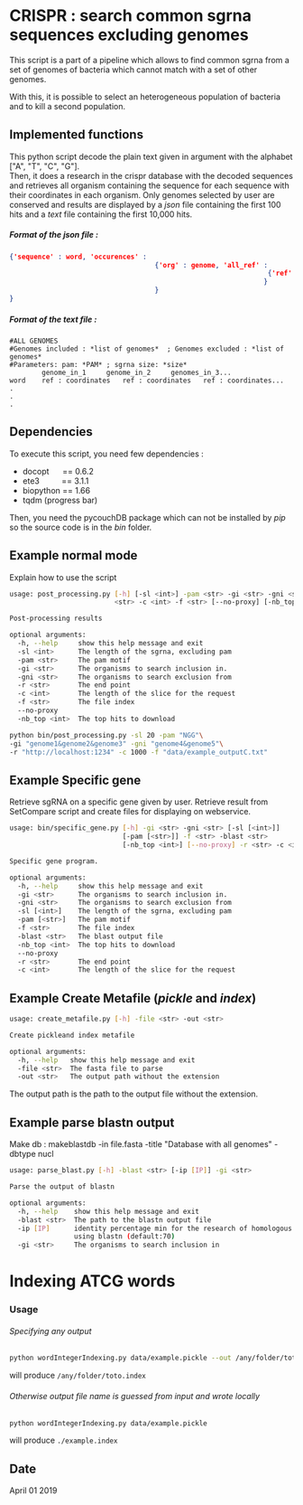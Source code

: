 # CRISPR : search common sgrna sequences excluding genomes
This script is a part of a pipeline which allows to find common sgrna from a set of genomes of bacteria which cannot match with a set of other genomes.

With this, it is possible to select an heterogeneous population of bacteria and to kill a second population.

## Implemented functions
This python script decode the plain text given in argument with the alphabet ["A", "T", "C", "G"].<br>
Then, it does a research in the crispr database with the decoded sequences and retrieves all organism containing the sequence for each sequence with their coordinates in each organism. Only genomes selected by user are conserved and results are displayed by a *json* file containing the first 100 hits and a *text* file containing the first 10,000 hits.

##### Format of the *json* file :
```json
{'sequence' : word, 'occurences' :
                                    {'org' : genome, 'all_ref' :
                                                                {'ref' : ref, 'coords' : [coordinates]
                                                               }
                                    }
}
```

##### Format of the *text* file :
```
#ALL GENOMES
#Genomes included : *list of genomes*  ; Genomes excluded : *list of genomes*
#Parameters: pam: *PAM* ; sgrna size: *size*
        genome_in_1     genome_in_2     genomes_in_3...
word    ref : coordinates   ref : coordinates   ref : coordinates...
.
.
.
```


## Dependencies
To execute this script, you need few dependencies :
* docopt&nbsp;&nbsp;&nbsp;&nbsp;&nbsp;&nbsp;== 0.6.2
* ete3&nbsp;&nbsp;&nbsp;&nbsp;&nbsp;&nbsp;&nbsp;&nbsp;&nbsp;&nbsp;== 3.1.1
* biopython == 1.66
* tqdm (progress bar)

Then, you need the pycouchDB package which can not be installed by *pip* so the source code is in the *bin* folder.

## Example normal mode
Explain how to use the script
```sh
usage: post_processing.py [-h] [-sl <int>] -pam <str> -gi <str> -gni <str> -r
                          <str> -c <int> -f <str> [--no-proxy] [-nb_top <int>]

Post-processing results

optional arguments:
  -h, --help     show this help message and exit
  -sl <int>      The length of the sgrna, excluding pam
  -pam <str>     The pam motif
  -gi <str>      The organisms to search inclusion in.
  -gni <str>     The organisms to search exclusion from
  -r <str>       The end point
  -c <int>       The length of the slice for the request
  -f <str>       The file index
  --no-proxy
  -nb_top <int>  The top hits to download
```

```sh
python bin/post_processing.py -sl 20 -pam "NGG"\
-gi "genome1&genome2&genome3" -gni "genome4&genome5"\
-r "http://localhost:1234" -c 1000 -f "data/example_outputC.txt"
```

## Example Specific gene
Retrieve sgRNA on a specific gene given by user. Retrieve result from SetCompare script and
create files for displaying on webservice.

```sh
usage: bin/specific_gene.py [-h] -gi <str> -gni <str> [-sl [<int>]]
                            [-pam [<str>]] -f <str> -blast <str>
                            [-nb_top <int>] [--no-proxy] -r <str> -c <int>

Specific gene program.

optional arguments:
  -h, --help     show this help message and exit
  -gi <str>      The organisms to search inclusion in.
  -gni <str>     The organisms to search exclusion from
  -sl [<int>]    The length of the sgrna, excluding pam
  -pam [<str>]   The pam motif
  -f <str>       The file index
  -blast <str>   The blast output file
  -nb_top <int>  The top hits to download
  --no-proxy
  -r <str>       The end point
  -c <int>       The length of the slice for the request
  ```

## Example Create Metafile (*pickle* and *index*)

```sh
usage: create_metafile.py [-h] -file <str> -out <str>

Create pickleand index metafile

optional arguments:
  -h, --help   show this help message and exit
  -file <str>  The fasta file to parse
  -out <str>   The output path without the extension
 ```
 The output path is the path to the output file without the extension.

## Example parse blastn output
Make db : makeblastdb -in file.fasta -title "Database with all genomes" -dbtype nucl

```sh
usage: parse_blast.py [-h] -blast <str> [-ip [IP]] -gi <str>

Parse the output of blastn

optional arguments:
  -h, --help    show this help message and exit
  -blast <str>  The path to the blastn output file
  -ip [IP]      identity percentage min for the research of homologous genes
                using blastn (default:70)
  -gi <str>     The organisms to search inclusion in
 ```

# Indexing ATCG words

### Usage

###### Specifying any output

```sh
python wordIntegerIndexing.py data/example.pickle --out /any/folder/toto.index
```

will produce `/any/folder/toto.index`

###### Otherwise output file name is guessed from input and wrote locally

```sh
python wordIntegerIndexing.py data/example.pickle
```

will produce `./example.index`

## Date
April 01 2019
